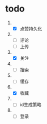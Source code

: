 # todo
1. - [x] 点赞持久化
2. - [ ] 评论
   - [ ] 上传
3. - [x] 关注
4. - [ ] 搜索
5. - [ ] 缓存
6. - [x] 收藏
6. - [ ] id生成策略
7. - [ ] 登录